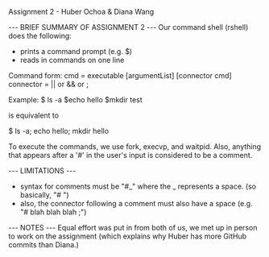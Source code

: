 Assignment 2 - Huber Ochoa & Diana Wang

--- BRIEF SUMMARY OF ASSIGNMENT 2 ---
Our command shell (rshell) does the following:
  - prints a command prompt (e.g. $)
  - reads in commands on one line
  
Command form:
  cmd = executable [argumentList] [connector cmd]
  connector = || or && or ;
  
Example:
  $ ls -a
  $echo hello
  $mkdir test
  
  is equivalent to
  
  $ ls -a; echo hello; mkdir hello
  
To execute the commands, we use fork, execvp, and waitpid.
Also, anything that appears after a '#' in the user's input is considered to be a comment.

--- LIMITATIONS ---
- syntax for comments must be "#_" where the _ represents a space. (so basically, "# ")
- also, the connector following a comment must also have a space (e.g. "# blah blah blah ;")

--- NOTES ---
Equal effort was put in from both of us, we met up in person to work on the assignment (which explains why Huber has more GitHub commits than Diana.)
